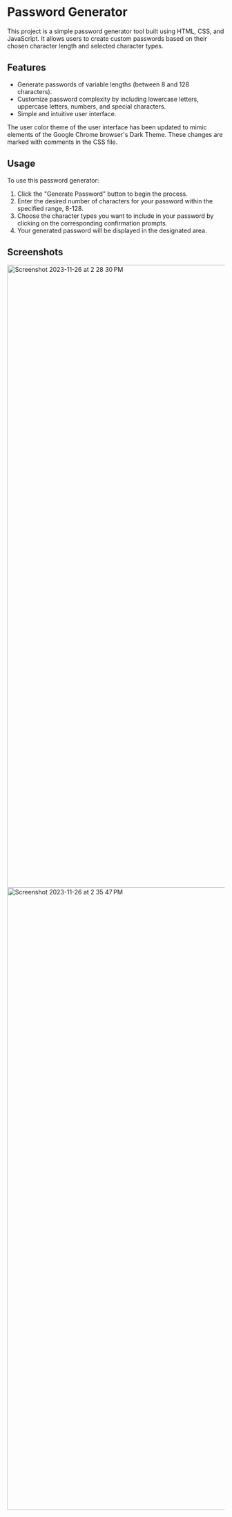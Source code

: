 # Password Generator

This project is a simple password generator tool built using HTML, CSS, and JavaScript. It allows users to create custom passwords based on their chosen character length and selected character types.

## Features

- Generate passwords of variable lengths (between 8 and 128 characters).
- Customize password complexity by including lowercase letters, uppercase letters, numbers, and special characters.
- Simple and intuitive user interface.

The user color theme of the user interface has been updated to mimic elements of the Google Chrome browser's Dark Theme. These changes are marked with comments in the CSS file.

## Usage

To use this password generator:

1. Click the "Generate Password" button to begin the process.
2. Enter the desired number of characters for your password within the specified range, 8-128.
3. Choose the character types you want to include in your password by clicking on the corresponding confirmation prompts.
4. Your generated password will be displayed in the designated area.

## Screenshots

<img width="1440" alt="Screenshot 2023-11-26 at 2 28 30 PM" src="https://github.com/p-iacone88/Password-Generator/assets/50248763/f974abbe-f276-49ab-bc74-bceab8c63a45">

<img width="1440" alt="Screenshot 2023-11-26 at 2 35 47 PM" src="https://github.com/p-iacone88/Password-Generator/assets/50248763/b85ebdb9-1304-4a18-b744-a6c66919a116">

